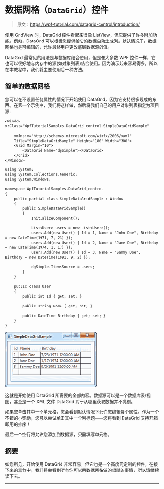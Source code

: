 # 数据网格（`DataGrid`）控件

> 原文：<https://wpf-tutorial.com/datagrid-control/introduction/>

使用 GridView 时，DataGrid 控件看起来很像 ListView，但它提供了许多附加功能。例如，DataGrid 可以根据您提供给它的数据自动生成列。默认情况下，数据网格也是可编辑的，允许最终用户更改底层数据源的值。

DataGrid 最常见的用法是与数据库结合使用，但是像大多数 WPF 控件一样，它也可以很好地与内存中的源(如对象列表)结合使用。因为演示起来容易得多，所以在本教程中，我们将主要使用后一种方法。

## 简单的数据网格

您可以在不设置任何属性的情况下开始使用 DataGrid，因为它支持很多现成的东西。在第一个示例中，我们将这样做，然后将我们自己的用户对象列表指定为项目源:

```
<Window x:Class="WpfTutorialSamples.DataGrid_control.SimpleDataGridSample"

    xmlns:x="http://schemas.microsoft.com/winfx/2006/xaml"
    Title="SimpleDataGridSample" Height="180" Width="300">
    <Grid Margin="10">
        <DataGrid Name="dgSimple"></DataGrid>
    </Grid>
</Window>
```

```
using System;
using System.Collections.Generic;
using System.Windows;

namespace WpfTutorialSamples.DataGrid_control
{
    public partial class SimpleDataGridSample : Window
    {
        public SimpleDataGridSample()
        {
            InitializeComponent();

            List<User> users = new List<User>();
            users.Add(new User() { Id = 1, Name = "John Doe", Birthday = new DateTime(1971, 7, 23) });
            users.Add(new User() { Id = 2, Name = "Jane Doe", Birthday = new DateTime(1974, 1, 17) });
            users.Add(new User() { Id = 3, Name = "Sammy Doe", Birthday = new DateTime(1991, 9, 2) });

            dgSimple.ItemsSource = users;
        }
    }

    public class User
    {
        public int Id { get; set; }

        public string Name { get; set; }

        public DateTime Birthday { get; set; }
    }
}
```

<input type="hidden" name="IL_IN_ARTICLE"> ![](img/bf49dd049c40ab62367dba82be3be97e.png "A simple DataGrid control")

这就是开始使用 DataGrid 所需要的全部内容。数据源可以是一个数据库表/视图，甚至是一个 XML 文件 DataGrid 对于从哪里获取数据并不挑剔。

如果您单击其中一个单元格，您会看到默认情况下允许您编辑每个属性。作为一个不错的小奖励，您可以尝试单击其中一个列标题——您将看到 DataGrid 支持开箱即用的排序！

最后一个空行将允许您添加到数据源，只需填写单元格。

## 摘要

如您所见，开始使用 DataGrid 非常容易，但它也是一个高度可定制的控件。在接下来的章节中，我们将会看到所有你可以用数据网格做的很酷的事情，所以请继续读下去。

* * *